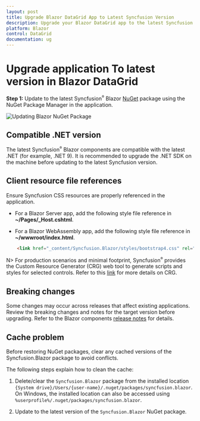 ```yaml
---
layout: post
title: Upgrade Blazor DataGrid App to Latest Syncfusion Version
description: Upgrade your Blazor DataGrid app to the latest Syncfusion version, update resource links, and fix NuGet cache issues.
platform: Blazor
control: DataGrid
documentation: ug
---
```


# Upgrade application To latest version in Blazor DataGrid

**Step 1:** Update to the latest Syncfusion<sup style="font-size:70%">&reg;</sup> Blazor [NuGet](https://www.nuget.org/packages/Syncfusion.Blazor/) package using the NuGet Package Manager in the application.

![Updating Blazor NuGet Package](../images/blazor-datagrid-update-nuget-package.PNG)

## Compatible .NET version

The latest Syncfusion<sup style="font-size:70%">&reg;</sup> Blazor components are compatible with the latest .NET (for example, .NET 9). It is recommended to upgrade the .NET SDK on the machine before updating to the latest Syncfusion version.

## Client resource file references

Ensure Syncfusion CSS resources are properly referenced in the application.

* For a Blazor Server app, add the following style file reference in **~/Pages/_Host.cshtml**.

* For a Blazor WebAssembly app, add the following style file reference in **~/wwwroot/index.html**.

```html
    <link href="_content/Syncfusion.Blazor/styles/bootstrap4.css" rel="stylesheet" />
```

N> For production scenarios and minimal footprint, Syncfusion<sup style="font-size:70%">&reg;</sup> provides the Custom Resource Generator (CRG) web tool to generate scripts and styles for selected controls. Refer to this [link](https://crg.syncfusion.com/) for more details on CRG.

## Breaking changes

Some changes may occur across releases that affect existing applications. Review the breaking changes and notes for the target version before upgrading. Refer to the Blazor components [release notes](https://blazor.syncfusion.com/documentation/release-notes) for details.

## Cache problem

Before restoring NuGet packages, clear any cached versions of the Syncfusion.Blazor package to avoid conflicts.

The following steps explain how to clean the cache:

1. Delete/clear the `Syncfusion.Blazor` package from the installed location `{System drive}/Users/{user-name}/.nuget/packages/syncfusion.blazor`. On Windows, the installed location can also be accessed using `%userprofile%/.nuget/packages/syncfusion.blazor`.

2. Update to the latest version of the `Syncfusion.Blazor` NuGet package.